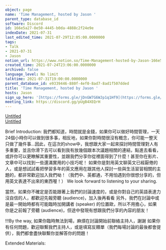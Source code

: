 ```yaml
---
object: page
name: 'Time Management, hosted by Jason '
parent_type: database_id
software: Discord
id: 166e5a27-0e50-4445-b0da-4888c2f24e9e
indexDate: 2021-07-31
last_edited_time: 2021-07-29T12:05:00.0000000
tags:
- Talk
- 2021-07-31
- Jason
notion_url: https://www.notion.so/Time-Management-hosted-by-Jason-166e5a270e504445b0da4888c2f24e9e
created_time: 2021-07-24T23:06:00.0000000
archived: false
language_level: No limit
talktime: 2021-07-31T19:00:00.0000000
parent_database_id: e9339446-880f-4ef0-8ad7-8ad1f507dded
title: 'Time Management, hosted by Jason '
hosts: Jason
sign_up_here: '[https://forms.gle/jDnGW7G6WJp1q1Hf9](https://forms.gle/jDnGW7G6WJp1q1Hf9)'
meeting_link: https://discord.gg/pUgB4XEQrH
---
```


[Untitled](https://www.notion.so/60226399bd024bf4bf588586f8013a21)   
[Untitled](https://www.notion.so/cb083fc4f0b7459aa5afe1900ef25a1f)   

Brief Introduction: 我們都知道，時間就是金錢，如果你可以做好時間管理，一天24個小時你可以做到很多事，相反地，如果你對時間很沒有概念，你可能一整天只做了幾件事…因此，在這次的show中，我想跟大家一起來探討時間管理對人有多重要，並且你滑下去可以看到我有放幾個跟本次議題相關的連結，點進去看看，或許你可以更瞭解其重要性，並跟我們分享你從裡面得到了什麼！甚至你在影片、文章中可以找到一些還滿實用的小技巧呢！
如果你是對用英文聊英文已經厭倦的人，或是想試試看把學習多年的英文應用在跟其他人探討一些與生活習習相關的主題的，都非常歡迎加入我們呦！（我們中、英都通，不用怕遇到你很想分享的，但用英文表達不出來的東西喔！）
We look forward to listening to your sharing. 

當然，如果你不確定是否能跟著上我們的討論速度的，或是你對自己的英語表達力沒自信的人，都歡迎先報旁聽 (audience)，加入後再看看
另外，我們在討論中或是最一開始時都有可能臨時加開講者 (speaker) 的位置歐，所以不用擔心，如果你是之前報了旁聽 (audience)，但途中發現有想跟我們分享的內容的朋友！

!!!By the way, 如果你臨時無法到場，麻煩在討論開始前聯絡主持人，謝謝
如果你有任何問題，歡迎聯繫我們主持人，或是填寫反饋單（我們每場討論的最後都會提供），我們都會盡快聯繫你並解答你的問題！

Extended Materials:
   
   
   
   
   







